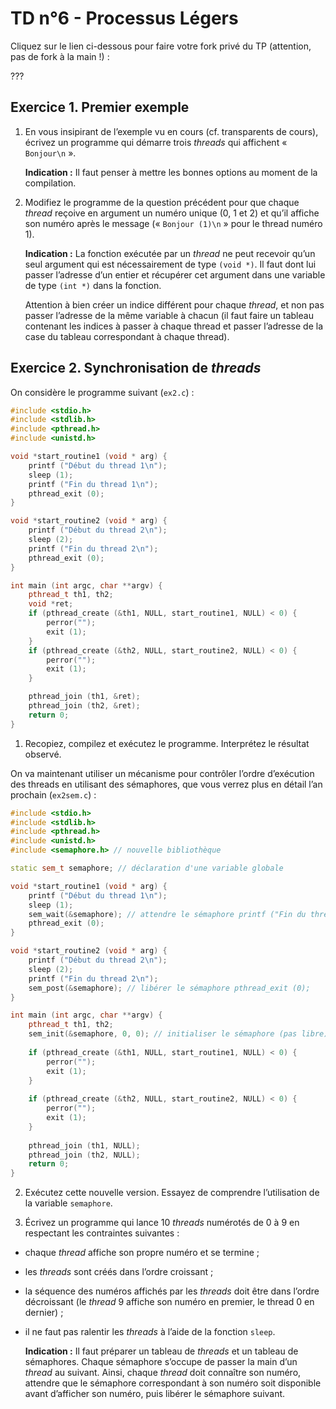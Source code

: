 # TD n°6 - Processus Légers

Cliquez sur le lien ci-dessous pour faire votre fork privé du TP (attention, pas de fork à la main !) :

???

## Exercice 1. Premier exemple

1. En vous insipirant de l’exemple vu en cours (cf. transparents de cours), écrivez un programme qui démarre trois *threads* qui affichent « `Bonjour\n` ».

    **Indication :** Il faut penser à mettre les bonnes options au moment de la compilation.

1. Modifiez le programme de la question précédent pour que chaque *thread* reçoive en argument un numéro unique (0, 1 et 2) et qu’il affiche son numéro après le message (« `Bonjour (1)\n` » pour le thread numéro 1).

    **Indication :** La fonction exécutée par un *thread* ne peut recevoir qu’un seul argument qui est nécessairement de type `(void *)`. Il faut dont lui passer l’adresse d’un entier et récupérer cet argument dans une variable de type `(int *)` dans la fonction.
    
    Attention à bien créer un indice différent pour chaque *thread*, et non pas passer l’adresse de la même variable à chacun (il faut faire un tableau contenant les indices à passer à chaque thread et passer l’adresse de la case du tableau correspondant à chaque thread).
    
## Exercice 2. Synchronisation de *threads*

On considère le programme suivant (`ex2.c`) :
```cpp
#include <stdio.h>
#include <stdlib.h>
#include <pthread.h>
#include <unistd.h>

void *start_routine1 (void * arg) {
    printf ("Début du thread 1\n");
    sleep (1);
    printf ("Fin du thread 1\n");
    pthread_exit (0);
}

void *start_routine2 (void * arg) {
    printf ("Début du thread 2\n");
    sleep (2);
    printf ("Fin du thread 2\n");
    pthread_exit (0);
}

int main (int argc, char **argv) {
    pthread_t th1, th2;
    void *ret;
    if (pthread_create (&th1, NULL, start_routine1, NULL) < 0) {
        perror("");
        exit (1);
    }
    if (pthread_create (&th2, NULL, start_routine2, NULL) < 0) {
        perror("");
        exit (1);
    }

    pthread_join (th1, &ret);
    pthread_join (th2, &ret);
    return 0;
}
```
1. Recopiez, compilez et exécutez le programme. Interprétez le résultat observé.

On va maintenant utiliser un mécanisme pour contrôler l’ordre d’exécution des threads en utilisant des sémaphores, que vous verrez plus en détail l’an prochain (`ex2sem.c`) :
```cpp
#include <stdio.h>
#include <stdlib.h>
#include <pthread.h>
#include <unistd.h>
#include <semaphore.h> // nouvelle bibliothèque

static sem_t semaphore; // déclaration d'une variable globale

void *start_routine1 (void * arg) {
    printf ("Début du thread 1\n");
    sleep (1);
    sem_wait(&semaphore); // attendre le sémaphore printf ("Fin du thread 1\n");
    pthread_exit (0);
}

void *start_routine2 (void * arg) {
    printf ("Début du thread 2\n");
    sleep (2);
    printf ("Fin du thread 2\n");
    sem_post(&semaphore); // libérer le sémaphore pthread_exit (0);
}

int main (int argc, char **argv) {
    pthread_t th1, th2;
    sem_init(&semaphore, 0, 0); // initialiser le sémaphore (pas libre)
    
    if (pthread_create (&th1, NULL, start_routine1, NULL) < 0) {
        perror("");
        exit (1);
    }
    
    if (pthread_create (&th2, NULL, start_routine2, NULL) < 0) {
        perror("");
        exit (1);
    }
    
    pthread_join (th1, NULL);
    pthread_join (th2, NULL);
    return 0;
}
```

2. Exécutez cette nouvelle version. Essayez de comprendre l’utilisation de la variable `semaphore`.

1. Écrivez un programme qui lance 10 *threads* numérotés de 0 à 9 en respectant les contraintes suivantes :
- chaque *thread* affiche son propre numéro et se termine ;
- les *threads* sont créés dans l’ordre croissant ;
- la séquence des numéros affichés par les *threads* doit être dans l’ordre décroissant (le *thread* 9 affiche son numéro en premier, le thread 0 en dernier) ;
- il ne faut pas ralentir les *threads* à l’aide de la fonction `sleep`.

    **Indication :** Il faut préparer un tableau de *threads* et un tableau de sémaphores. Chaque sémaphore s’occupe de passer la main d’un *thread* au suivant. Ainsi, chaque *thread* doit connaître son numéro, attendre que le sémaphore correspondant à son numéro soit disponible avant d’afficher son numéro, puis libérer le sémaphore suivant.
